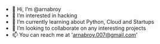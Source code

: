 - 👋 Hi, I’m @arnabroy
- 👀 I’m interested in hacking
- 🌱 I’m currently learning about Python, Cloud and Startups
- 💞️ I’m looking to collaborate on any interesting projects
- 📫 You can reach me at 'arnabroy.007@gmail.com'

<!---
arnabroy/arnabroy is a ✨ special ✨ repository because its `README.md` (this file) appears on your GitHub profile.
You can click the Preview link to take a look at your changes.
--->
